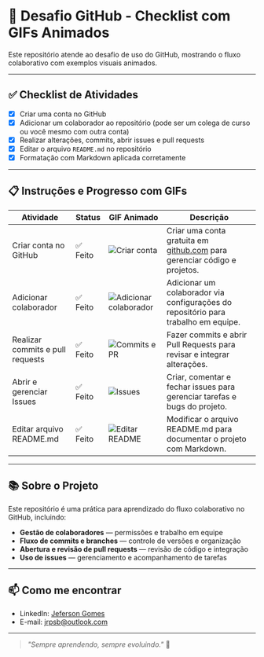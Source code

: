 # 🚀 Desafio GitHub - Checklist com GIFs Animados

Este repositório atende ao desafio de uso do GitHub, mostrando o fluxo colaborativo com exemplos visuais animados.

---

## ✅ Checklist de Atividades

- [x] Criar uma conta no GitHub  
- [x] Adicionar um colaborador ao repositório (pode ser um colega de curso ou você mesmo com outra conta)  
- [x] Realizar alterações, commits, abrir issues e pull requests  
- [x] Editar o arquivo `README.md` no repositório  
- [x] Formatação com Markdown aplicada corretamente  

---

## 📋 Instruções e Progresso com GIFs

| Atividade                      | Status    | GIF Animado                                      | Descrição                                                                                   |
|-------------------------------|-----------|-------------------------------------------------|---------------------------------------------------------------------------------------------|
| Criar conta no GitHub          | ✅ Feito  | ![Criar conta](https://github.githubassets.com/images/modules/site/home/globe-night.gif) | Criar uma conta gratuita em [github.com](https://github.com) para gerenciar código e projetos. |
| Adicionar colaborador          | ✅ Feito  | ![Adicionar colaborador](https://user-images.githubusercontent.com/5558238/138838902-466bf6ff-9ec3-466f-9871-bf1537b9c4c6.gif) | Adicionar um colaborador via configurações do repositório para trabalho em equipe.           |
| Realizar commits e pull requests | ✅ Feito | ![Commits e PR](https://user-images.githubusercontent.com/5558238/138838917-749c0ab4-c2d4-4e09-b7d5-9a1bead9dfed.gif) | Fazer commits e abrir Pull Requests para revisar e integrar alterações.                      |
| Abrir e gerenciar Issues       | ✅ Feito  | ![Issues](https://user-images.githubusercontent.com/5558238/138838919-7f4c1991-2b25-4f99-8de1-6ce8ecf39316.gif) | Criar, comentar e fechar issues para gerenciar tarefas e bugs do projeto.                   |
| Editar arquivo README.md       | ✅ Feito  | ![Editar README](https://user-images.githubusercontent.com/5558238/138838921-e0f0ebaf-799c-47b1-8463-5124b7f26e9e.gif) | Modificar o arquivo README.md para documentar o projeto com Markdown.                        |

---

## 📚 Sobre o Projeto

Este repositório é uma prática para aprendizado do fluxo colaborativo no GitHub, incluindo:

- **Gestão de colaboradores** — permissões e trabalho em equipe  
- **Fluxo de commits e branches** — controle de versões e organização  
- **Abertura e revisão de pull requests** — revisão de código e integração  
- **Uso de issues** — gerenciamento e acompanhamento de tarefas  

---

## 📫 Como me encontrar

- LinkedIn: [Jeferson Gomes](https://www.linkedin.com/in/jeferson-gomes/)  
- E-mail: [jrpsb@outlook.com](mailto:jrpsb@outlook.com)  

---

> _"Sempre aprendendo, sempre evoluindo."_ 🚀
